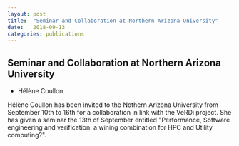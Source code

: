 ```yaml
---
layout: post
title:  "Seminar and Collaboration at Northern Arizona University"
date:   2018-09-13
categories: publications
---
```


## Seminar and Collaboration at Northern Arizona University

* Hélène Coullon

Hélène Coullon has been invited to the Nothern Arizona University from September 10th to 16th for a collaboration in link with the VeRDi project. She has given a seminar the 13th of September entitled "Performance, Software engineering and verification: a wining combination for HPC and Utility computing?".
